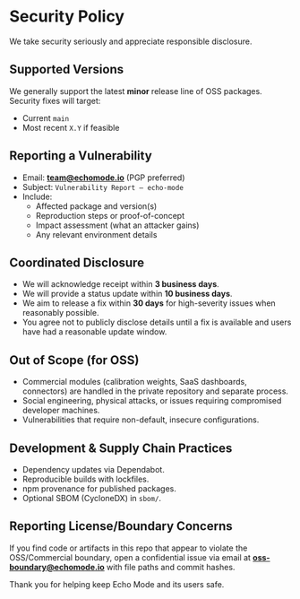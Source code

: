 # Security Policy

We take security seriously and appreciate responsible disclosure.

## Supported Versions

We generally support the latest **minor** release line of OSS packages. Security fixes will target:
- Current `main`
- Most recent `X.Y` if feasible

## Reporting a Vulnerability

- Email: **team@echomode.io** (PGP preferred)
- Subject: `Vulnerability Report – echo-mode`
- Include:
  - Affected package and version(s)
  - Reproduction steps or proof-of-concept
  - Impact assessment (what an attacker gains)
  - Any relevant environment details

## Coordinated Disclosure

- We will acknowledge receipt within **3 business days**.
- We will provide a status update within **10 business days**.
- We aim to release a fix within **30 days** for high-severity issues when reasonably possible.
- You agree not to publicly disclose details until a fix is available and users have had a reasonable update window.

## Out of Scope (for OSS)

- Commercial modules (calibration weights, SaaS dashboards, connectors) are handled in the private repository and separate process.
- Social engineering, physical attacks, or issues requiring compromised developer machines.
- Vulnerabilities that require non-default, insecure configurations.

## Development & Supply Chain Practices

- Dependency updates via Dependabot.
- Reproducible builds with lockfiles.
- npm provenance for published packages.
- Optional SBOM (CycloneDX) in `sbom/`.

## Reporting License/Boundary Concerns

If you find code or artifacts in this repo that appear to violate the OSS/Commercial boundary, open a confidential issue via email at **oss-boundary@echomode.io** with file paths and commit hashes.

Thank you for helping keep Echo Mode and its users safe.
